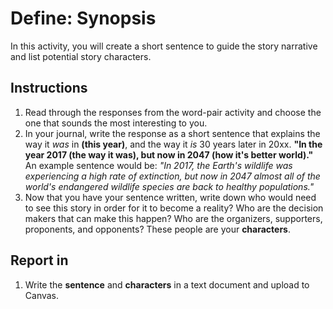 # Define: Synopsis

In this activity, you will create a short sentence to guide the story narrative and list potential story characters.

## Instructions

1. Read through the responses from the word-pair activity and choose the one that sounds the most interesting to you.
2. In your journal, write the response as a short sentence that explains the way it _was_ in **\(this year\)**, and the way it _is_ 30 years later in 20xx. **"In the year 2017 \(the way it was\), but now in 2047 \(how it's better world\)."** An example sentence would be: _"In 2017, the Earth's wildlife was experiencing a high rate of extinction, but now in 2047 almost all of the world's endangered wildlife species are back to healthy populations."_
3. Now that you have your sentence written, write down who would need to see this story in order for it to become a reality? Who are the decision makers that can make this happen? Who are the organizers, supporters, proponents, and opponents? These people are your **characters**.

## Report in

1. Write the **sentence** and **characters** in a text document and upload to Canvas.



